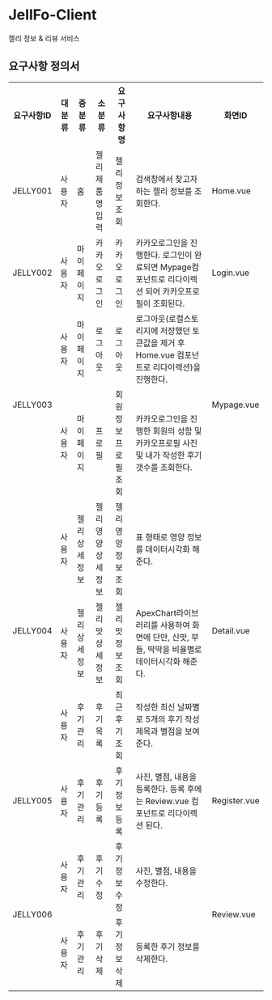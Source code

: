 # JellFo-Client
젤리 정보 & 리뷰 서비스

## 요구사항 정의서

<table>
    <tr>
        <th>요구사항ID</th>
        <th>대분류</th>
        <th>중분류</th>
        <th>소분류</th>
        <th>요구사항명</th>
        <th>요구사항내용</th>
        <th>화면ID</th>
    </tr>
    <tr>
        <td>JELLY001</td>
        <td>사용자</td>
        <td>홈</td>
        <td>젤리제품명입력</td>
        <td>젤리정보조회</td>
        <td>검색창에서 찾고자 하는 젤리 정보를 조회한다.</td>
        <td>Home.vue</td>
    </tr>
    <tr>
        <td>JELLY002</td>
        <td>사용자</td>
        <td>마이페이지</td>
        <td>카카오로그인</td>
        <td>카카오로그인</td>
        <td>카카오로그인을 진행한다. 로그인이 완료되면 Mypage컴포넌트로 리다이렉션 되어 카카오프로필이 조회된다.</td>
        <td>Login.vue</td>
    </tr>
    <tr>
        <td rowspan='2'>JELLY003</td>
        <td>사용자</td>
        <td>마이페이지</td>
        <td>로그아웃</td>
        <td>로그아웃</td>
        <td>로그아웃(로컬스토리지에 저장했던 토큰값을 제거 후 Home.vue 컴포넌트로 리다이렉션)을 진행한다.</td>
        <td rowspan='2'>Mypage.vue</td>
    </tr>
    <tr>
        <td>사용자</td>
        <td>마이페이지</td>
        <td>프로필</td>
        <td>회원정보 프로필 조회</td>
        <td>카카오로그인을 진행한 회원의 성함 및 카카오프로필 사진 및 내가 작성한 후기 갯수를 조회한다.</td>
    </tr>
    <tr>
        <td rowspan='3'>JELLY004</td>
        <td>사용자</td>
        <td>젤리 상세정보</td>
        <td>젤리 영양 상세정보</td>
        <td>젤리 영양 정보 조회</td>
        <td>표 형태로 영양 정보를 데이터시각화 해준다.</td>
        <td rowspan='3'>Detail.vue</td>
    </tr>
    <tr>
        <td>사용자</td>
        <td>젤리 상세정보</td>
        <td>젤리 맛 상세정보</td>
        <td>젤리 맛 정보 조회</td>
        <td>ApexChart라이브러리를 사용하여 화면에 단만, 신맛, 부들, 딱딱을 비율별로 데이터시각화 해준다.</td>
    </tr>
        <tr>
        <td>사용자</td>
        <td>후기관리</td>
        <td>후기목록</td>
        <td>최근후기 조회</td>
        <td>작성한 최신 날짜별로 5개의 후기 작성 제목과 별점을 보여준다.</td>
    </tr>
    <tr>
        <td>JELLY005</td>
        <td>사용자</td>
        <td>후기관리</td>
        <td>후기등록</td>
        <td>후기정보등록</td>
        <td>사진, 별점, 내용을 등록한다. 등록 후에는 Review.vue 컴포넌트로 리다이렉션 된다.</td>
        <td>Register.vue</td>
    </tr>
    <tr>
        <td rowspan='2'>JELLY006</td>
        <td>사용자</td>
        <td>후기관리</td>
        <td>후기수정</td>
        <td>후기정보수정</td>
        <td>사진, 별점, 내용을 수정한다.</td>
        <td rowspan='2'>Review.vue</td>
    </tr>
    <tr>
        <td>사용자</td>
        <td>후기관리</td>
        <td>후기삭제</td>
        <td>후기정보삭제</td>
        <td>등록한 후기 정보를 삭제한다.</td>
    </tr>
</table>
